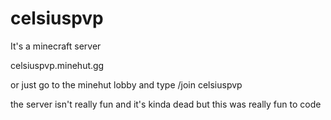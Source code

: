 # celsiuspvp

It's a minecraft server

celsiuspvp.minehut.gg

or just go to the minehut lobby and type /join celsiuspvp

the server isn't really fun and it's kinda dead but this was really fun to code
